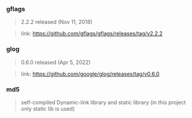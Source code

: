 ### gflags

> 2.2.2 released (Nov 11, 2018)

> link: https://github.com/gflags/gflags/releases/tag/v2.2.2

### glog

> 0.6.0 released (Apr 5, 2022)

> link: https://github.com/google/glog/releases/tag/v0.6.0

### md5

> self-compiled Dynamic-link library and static library (in this project only static lib is used)